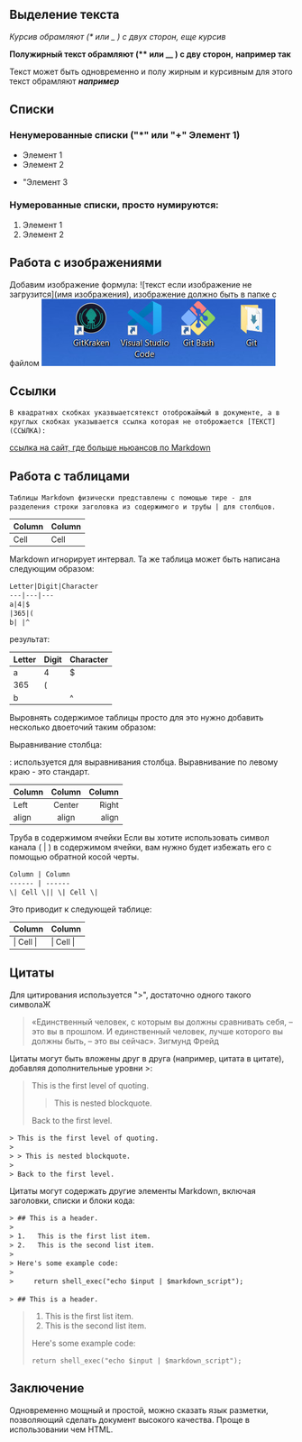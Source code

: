 ## Выделение текста

*Курсив обрамляют (\* или _ ) с двух сторон,* _еще курсив_

**Полужирный текст обрамляют (\*\* или __ ) с дву сторон,** __например так__

Текст может быть одновременно и полу жирным и курсивным для этого текст обрамляют _**например**_

 ## Списки
### Ненумерованные списки (\"*" или "+" Элемент 1)
* Элемент 1
* Элемент 2
+ "Элемент 3

### Нумерованные списки, просто нумируются:
1. Элемент 1
2. Элемент 2

 ## Работа с изображениями

Добавим изображение формула: \!\[текст если изображение не загрузится](имя изображения), изображение должно быть в папке с файлом
![это ПО которое я поставил для работы с git](2022-07-22_210719.jpg)

 ## Ссылки
    В квадратнвх скобках указвыаетсятекст отоброжаймый в документе, а в круглых скобках указывается ссылка которая не отоброжается [ТЕКСТ](ССЫЛКА):
[ссылка на сайт, где больше ньюансов по Markdown](https://daringfireball.net/projects/markdown/syntax)

 ## Работа с таблицами
    Таблицы Markdown физически представлены с помощью тире - для разделения строки заголовка из содержимого и трубы | для столбцов.

Column | Column |
------ | ------ |
Cell   | Cell   |  

Markdown игнорирует интервал. Та же таблица может быть написана следующим образом:

    Letter|Digit|Character
    ---|---|---
    a|4|$
    |365|(
    b| |^  

результат:

Letter|Digit|Character
 ---|---|---
a|4|$
|365|(
b| |^  

Выровнять содержимое таблицы просто для это нужно добавить несколько двоеточий таким образом:

Выравнивание столбца:

: используется для выравнивания столбца. Выравнивание по левому краю - это стандарт.

Column | Column | Column
:----- | :----: | -----:
Left   | Center | Right
align  | align  | align

Труба в содержимом ячейки
Если вы хотите использовать символ канала ( | ) в содержимом ячейки, вам нужно будет избежать его с помощью обратной косой черты.

    Column | Column
    ------ | ------
    \| Cell \|| \| Cell \|  
Это приводит к следующей таблице:

Column | Column
------ | ------
\| Cell \|| \| Cell \| 


 ## Цитаты
 Для цитирования используется ">", достаточно одного такого символаЖ

>«Единственный человек, с которым вы должны сравнивать себя, – это вы в прошлом. И единственный человек, лучше которого вы должны быть, – это вы сейчас». Зигмунд Фрейд

Цитаты могут быть вложены друг в друга (например, цитата в цитате), добавляя дополнительные уровни >:

> This is the first level of quoting.
>
> > This is nested blockquote.
>
> Back to the first level.

    > This is the first level of quoting.
    >
    > > This is nested blockquote.
    >
    > Back to the first level.

Цитаты могут содержать другие элементы Markdown, включая заголовки, списки и блоки кода:

    > ## This is a header.
    > 
    > 1.   This is the first list item.
    > 2.   This is the second list item.
    > 
    > Here's some example code:
    > 
    >     return shell_exec("echo $input | $markdown_script");

    > ## This is a header.
> 
> 1.   This is the first list item.
> 2.   This is the second list item.
> 
> Here's some example code:
> 
>     return shell_exec("echo $input | $markdown_script");


 ## Заключение
 Одновременно мощный и простой, можно сказать язык разметки, позволяющий сделать документ высокого качества. Проще в использовании чем HTML.